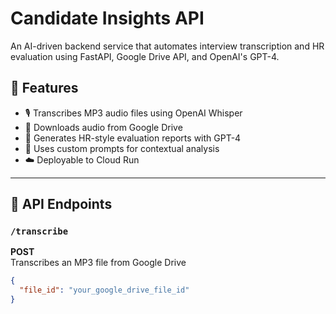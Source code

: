 # Candidate Insights API

An AI-driven backend service that automates interview transcription and HR evaluation using FastAPI, Google Drive API, and OpenAI's GPT-4.

## 🔧 Features

- 🎙️ Transcribes MP3 audio files using OpenAI Whisper
- 📁 Downloads audio from Google Drive
- 📄 Generates HR-style evaluation reports with GPT-4
- 🧠 Uses custom prompts for contextual analysis
- ☁️ Deployable to Cloud Run

---

## 🚀 API Endpoints

### `/transcribe`  
**POST**  
Transcribes an MP3 file from Google Drive  
```json
{
  "file_id": "your_google_drive_file_id"
}

